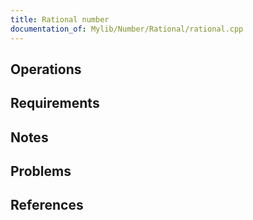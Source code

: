 ```yaml
---
title: Rational number
documentation_of: Mylib/Number/Rational/rational.cpp
---
```


## Operations

## Requirements

## Notes

## Problems

## References
